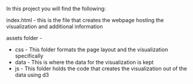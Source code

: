 In this project you will find the following: 

index.html - this is the file that creates the webpage hosting the visualization and additional information

assets folder - 
 - css - This folder formats the page layout and the visualization specifically
 - data - This is where the data for the visualization is kept
 - js - This folder holds the code that creates the visualization out of the data using d3
